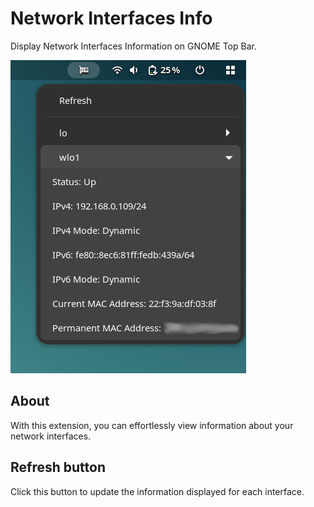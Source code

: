 # Network Interfaces Info
Display Network Interfaces Information on GNOME Top Bar.

![Quick Toggle Caffeine](images/example.png)

## About
With this extension, you can effortlessly view information about your network interfaces.

## Refresh button
Click this button to update the information displayed for each interface.